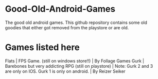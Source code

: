 # Good-Old-Android-Games
The good old android games. This github repository contains some old goodies that either got removed from the playstore or are old.

# Games listed here
Flats | FPS Game. (still on windows store!!) | By Follage Games
Gurk | Barebones but very addicting RPG (still on playstore) | Note: Gurk 2 and 3 are only on IOS. Gurk 1 is only on android. | By Reizer Seiker
